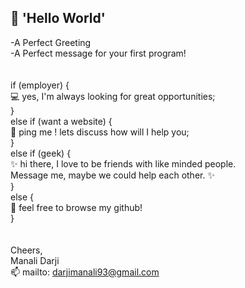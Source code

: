 ## 👋 'Hello World' <br>
-A Perfect Greeting <br>
-A Perfect message for your first program! <br>
<br>
<br>
if (employer) {<br>
	💻 yes, I'm always looking for great opportunities;<br>
}<br>
else if (want a website) {<br>
	💬 ping me ! lets discuss how will I help you;<br>
}<br>
else if (geek) {<br>
	✨ hi there, I love to be friends with like minded people.<br>
	Message me, maybe we could help each other. ✨<br>
}<br>
else {<br>
	👀 feel free to browse my github!<br>
}<br>
<br>
<br>
Cheers,<br>
Manali Darji<br>
📫 mailto: darjimanali93@gmail.com<br>
